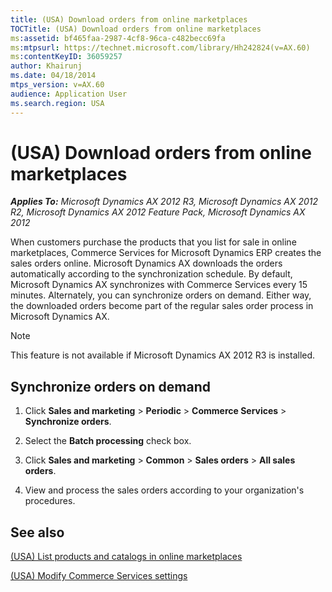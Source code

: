 ```yaml
---
title: (USA) Download orders from online marketplaces
TOCTitle: (USA) Download orders from online marketplaces
ms:assetid: bf465faa-2987-4cf8-96ca-c482becc69fa
ms:mtpsurl: https://technet.microsoft.com/library/Hh242824(v=AX.60)
ms:contentKeyID: 36059257
author: Khairunj
ms.date: 04/18/2014
mtps_version: v=AX.60
audience: Application User
ms.search.region: USA
---
```


# (USA) Download orders from online marketplaces 


_**Applies To:** Microsoft Dynamics AX 2012 R3, Microsoft Dynamics AX 2012 R2, Microsoft Dynamics AX 2012 Feature Pack, Microsoft Dynamics AX 2012_

When customers purchase the products that you list for sale in online marketplaces, Commerce Services for Microsoft Dynamics ERP creates the sales orders online. Microsoft Dynamics AX downloads the orders automatically according to the synchronization schedule. By default, Microsoft Dynamics AX synchronizes with Commerce Services every 15 minutes. Alternately, you can synchronize orders on demand. Either way, the downloaded orders become part of the regular sales order process in Microsoft Dynamics AX.


> [!NOTE]
> <P>This feature is not available if Microsoft Dynamics AX 2012 R3 is installed.</P>



## Synchronize orders on demand

1.  Click **Sales and marketing** \> **Periodic** \> **Commerce Services** \> **Synchronize orders**.

2.  Select the **Batch processing** check box.

3.  Click **Sales and marketing** \> **Common** \> **Sales orders** \> **All sales orders**.

4.  View and process the sales orders according to your organization's procedures.

## See also

[(USA) List products and catalogs in online marketplaces](usa-list-products-and-catalogs-in-online-marketplaces.md)

[(USA) Modify Commerce Services settings](usa-modify-commerce-services-settings.md)

  


